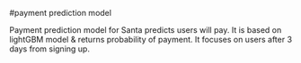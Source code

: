 #payment prediction model

Payment prediction model for Santa predicts users will pay.
It is based on lightGBM model & returns probability of payment.
It focuses on users after 3 days from signing up.
